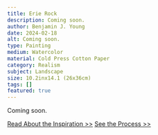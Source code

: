 ```yaml
---
title: Erie Rock
description: Coming soon.
author: Benjamin J. Young
date: 2024-02-18
alt: Coming soon.
type: Painting
medium: Watercolor
material: Cold Press Cotton Paper
category: Realism
subject: Landscape
size: 10.2inx14.1 (26x36cm)
tags: []
featured: true
---
```


Coming soon.

[Read About the Inspiration >>](./inspiration/)
[See the Process >>](./process/)